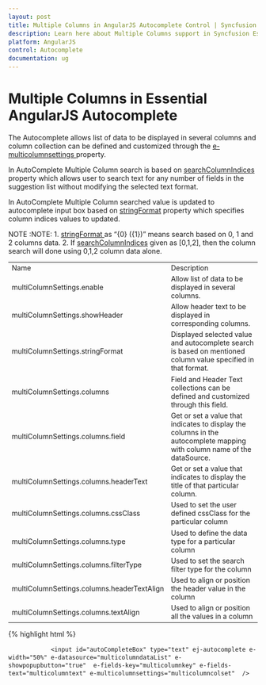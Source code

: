 ```yaml
---
layout: post
title: Multiple Columns in AngularJS Autocomplete Control | Syncfusion
description: Learn here about Multiple Columns support in Syncfusion Essential AngularJS Autocomplete Control, its elements, and more.
platform: AngularJS
control: Autocomplete
documentation: ug
---
```


# Multiple Columns in Essential AngularJS Autocomplete

The Autocomplete allows list of data to be displayed in several columns and column collection can be defined and customized through the [e-multicolumnsettings ](http://help.syncfusion.com/api/js/ejautocomplete)property.

In AutoComplete Multiple Column search is based on [searchColumnIndices](https://help.syncfusion.com/api/js/ejautocomplete#members:multicolumnsettings-searchColumnIndices) property which allows user to search text for any number of fields in the suggestion list without modifying the selected text format.

In AutoComplete Multiple Column searched value is updated to autocomplete input box based on [stringFormat](https://help.syncfusion.com/api/js/ejautocomplete#members:multiColumnSettings-stringFormat) property which specifies column indices values to  updated.

NOTE :NOTE: 1. [stringFormat ](http://help.syncfusion.com/api/js/ejautocomplete)as “{0} ({1})” means search based on 0, 1 and 2 columns data.
            2. If [searchColumnIndices](https://help.syncfusion.com/api/js/ejautocomplete#members:multicolumnsettings-searchColumnIndices) given as [0,1,2], then the column search will done using 0,1,2 column data alone.

<table>
<tr>
<td>
Name</td><td>
Description</td></tr>
<tr>
<td>
multiColumnSettings.enable</td><td>
Allow list of data to be displayed in several columns.</td></tr>
<tr>
<td>
multiColumnSettings.showHeader</td><td>
Allow header text to be displayed in corresponding columns.</td></tr>
<tr>
<td>
multiColumnSettings.stringFormat</td><td>
Displayed selected value and autocomplete search is based on mentioned column value specified in that format.</td></tr>
<tr>
<td>
multiColumnSettings.columns</td><td>
Field and Header Text collections can be defined and customized through this field.</td></tr>
<tr>
<td>
multiColumnSettings.columns.field</td><td>
Get or set a value that indicates to display the columns in the autocomplete mapping with column name of the dataSource.</td></tr>
<tr>
<td>
multiColumnSettings.columns.headerText</td><td>
Get or set a value that indicates to display the title of that particular column.</td></tr>
<tr>
<td>
multiColumnSettings.columns.cssClass</td><td>
Used to set the user defined cssClass for the particular column</td></tr>
<tr>
<td>
multiColumnSettings.columns.type</td><td>
Used to define the data type for a particular column </td></tr>
<tr>
<td>
multiColumnSettings.columns.filterType</td><td>
Used to set the search filter type for the column</td></tr>
<tr>
<td>
multiColumnSettings.columns.headerTextAlign</td><td>
Used to align or position the header value in the column</td></tr>
<tr>
<td>
multiColumnSettings.columns.textAlign</td><td>
Used to align or position all the values in a column</td></tr>
</table>




{% highlight html %}



                <input id="autoCompleteBox" type="text" ej-autocomplete e-width="50%" e-datasource="multicolumndataList" e-showpopupbutton="true"  e-fields-key="multicolumnkey" e-fields-text="multicolumntext" e-multicolumnsettings="multicolumncolset"  />


<script type="text/javascript">
    angular.module('syncApp', ['ejangular'])
             .controller('AutoCompleteCtrl', function ($scope) {  
       $scope.multicolumndataList = [{ "EmployeeID": 1, "FirstName": "Nancy", "City": "Seattle" },
            { "EmployeeID": 2, "FirstName": "Andrew", "City": "Tacoma" },
            { "EmployeeID": 3, "FirstName": "Janet", "City": "Kirkland" },
            { "EmployeeID": 4, "FirstName": "Margaret", "City": "Redmond" },
            { "EmployeeID": 5, "FirstName": "Steven", "City": "London" },
            { "EmployeeID": 6, "FirstName": "Michael", "City": "London" },
            { "EmployeeID": 7, "FirstName": "Robert", "City": "London" },
            { "EmployeeID": 8, "FirstName": "Laura", "City": "Seattle" },
            { "EmployeeID": 9, "FirstName": "Anne", "City": "London" },
            { "EmployeeID": 10, "FirstName": "Laura", "City": "Seattle" },
            { "EmployeeID": 11, "FirstName": "Janet", "City": "Kirkland" },
            { "EmployeeID": 12, "FirstName": "Michael", "City": "London" },
            { "EmployeeID": 13, "FirstName": "Steven", "City": "London" },
            { "EmployeeID": 14, "FirstName": "Andrew", "City": "Tacoma" },
            { "EmployeeID": 15, "FirstName": "Robert", "City": "London" },
            { "EmployeeID": 16, "FirstName": "Margaret", "City": "Redmond" },
            { "EmployeeID": 17, "FirstName": "Steven", "City": "London" },
            { "EmployeeID": 18, "FirstName": "Michael", "City": "London" },
            { "EmployeeID": 19, "FirstName": "Robert", "City": "London" },
            { "EmployeeID": 20, "FirstName": "Laura", "City": "Seattle" },
            { "EmployeeID": 21, "FirstName": "Anne", "City": "London" },
            { "EmployeeID": 22, "FirstName": "Margaret", "City": "London" },
            { "EmployeeID": 23, "FirstName": "Andrew", "City": "Tacoma" },
            { "EmployeeID": 24, "FirstName": "Janet", "City": "Kirkland" },
            { "EmployeeID": 25, "FirstName": "Margaret", "City": "Redmond" },
            { "EmployeeID": 26, "FirstName": "Steven", "City": "London" },
            { "EmployeeID": 27, "FirstName": "Michael", "City": "London" },
            { "EmployeeID": 28, "FirstName": "Robert", "City": "London" },
            { "EmployeeID": 29, "FirstName": "Laura", "City": "Seattle" },
            { "EmployeeID": 30, "FirstName": "Anne", "City": "London" },
            { "EmployeeID": 31, "FirstName": "Margaret", "City": "Redmond" },
            { "EmployeeID": 32, "FirstName": "Steven", "City": "London" }];
$scope.multicolumnkey="EmployeeID";
$scope.multicolumntext="City";
$scope.multicolumncolset = {
        stringFormat: "{0}  ({1})",
        searchColumnIndices:[0,1,2],
enable:true,
showHeader: true,
columns: [
{
                    field: "FirstName",
                    headerText: "FirstName"
                },
                {
                    field: "EmployeeID",
                    headerText: "EmployeeID"
                },
                {
                    field: "City",
                    headerText: "City"
                }
]}
});



{% endhighlight %}



Run the above code to render the following output. 

![Multiple Columns in AngularJS Autocomplete](multiple-columns_images\multiple-columns_img1.png)




